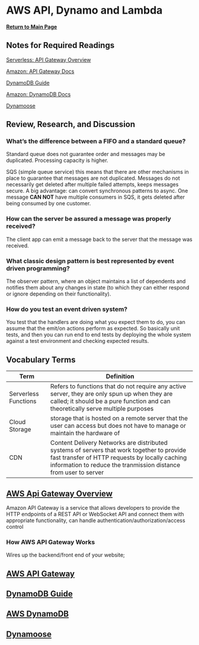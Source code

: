 # AWS API, Dynamo and Lambda

**[Return to Main Page](https://annethor.github.io/reading-notes/)**

## Notes for Required Readings

[Serverless: API Gateway Overview](#aws-api-gateway-overview)

[Amazon: API Gateway Docs](#aws-api-gateway)

[DynamoDB Guide](#dynamodb-guide)

[Amazon: DynamoDB Docs](#aws-dynamodb)

[Dynamoose](#dynamoose)

## Review, Research, and Discussion

### What’s the difference between a FIFO and a standard queue?

Standard queue does not guarantee order and messages may be duplicated. Processing capacity is higher.

SQS (simple queue service) this means that there are other mechanisms in place to guarantee that messages are not duplicated. Messages do not necessarily get deleted after multiple failed attempts, keeps messages secure. A big advantage: can convert synchronous patterns to async. One message **CAN NOT** have multiple consumers in SQS, it gets deleted after being consumed by one customer.

### How can the server be assured a message was properly received?

The client app can emit a message back to the server that the message was received.

### What classic design pattern is best represented by event driven programming?

The observer pattern, where an object maintains a list of dependents and notifies them about any changes in state (to which they can either respond or ignore depending on their functionality).

### How do you test an event driven system?

You test that the handlers are doing what you expect them to do, you can assume that the emit/on actions perform as expected. So basically unit tests, and then you can run end to end tests by deploying the whole system against a test environment and checking expected results.

## Vocabulary Terms

Term | Definition
---- | ----------
Serverless Functions | Refers to functions that do not require any active server, they are only spun up when they are called; it should be a pure function and can theoretically serve multiple purposes
Cloud Storage | storage that is hosted on a remote server that the user can access but does not have to manage or maintain the hardware of
CDN | Content Delivery Networks are distributed systems of servers that work together to provide fast transfer of HTTP requests by locally caching information to reduce the tranmission distance from user to server


## [AWS Api Gateway Overview](https://www.serverless.com/amazon-api-gateway)

Amazon API Gateway is a service that allows developers to provide the HTTP endpoints of a REST API or WebSocket API and connect them with appropriate functionality, can handle authentication/authorization/access control

### How AWS API Gateway Works

Wires up the backend/front end of your website;

## [AWS API Gateway](https://aws.amazon.com/api-gateway/)

## [DynamoDB Guide](https://www.dynamodbguide.com/what-is-dynamo-db/)

## [AWS DynamoDB](https://aws.amazon.com/dynamodb/)

## [Dynamoose](https://dynamoosejs.com/getting_started/Introduction/)
